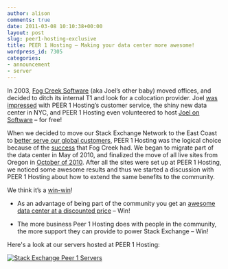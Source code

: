 ```yaml
---
author: alison
comments: true
date: 2011-03-08 10:10:38+00:00
layout: post
slug: peer1-hosting-exclusive
title: PEER 1 Hosting – Making your data center more awesome!
wordpress_id: 7305
categories:
- announcement
- server
---
```


In 2003, [Fog Creek Software](http://www.fogcreek.com/) (aka Joel’s other baby) moved offices, and decided to ditch its internal T1 and look for a colocation provider. Joel [was impressed](http://www.joelonsoftware.com/articles/Peer1.html) with PEER 1 Hosting’s customer service, the shiny new data center in NYC, and PEER 1 Hosting even volunteered to host [Joel on Software](http://www.joelonsoftware.com/) – for free!

When we decided to move our Stack Exchange Network to the East Coast to [better serve our global customers](http://blog.stackoverflow.com/2010/12/stack-overflow-2010-analytics/), PEER 1 Hosting was the logical choice because of the [success](http://www.joelonsoftware.com/items/2003/08/21.html) that Fog Creek had. We began to migrate part of the data center in May of 2010, and finalized the move of all live sites from Oregon in [October of 2010](http://blog.stackoverflow.com/2010/10/datacenter-migration-oct-23/). After all the sites were set up at PEER 1 Hosting, we noticed some awesome results and thus we started a discussion with PEER 1 Hosting about how to extend the same benefits to the community.

We think it’s a [win-win](http://www.peer1.com/stackoverflow)!



	
  * As an advantage of being part of the community you get an [awesome data center at a discounted price](http://www.peer1.com/stackoverflow) – Win!

	
  * The more business Peer 1 Hosting does with people in the community, the more support they can provide to power Stack Exchange – Win!


Here's a look at our servers hosted at PEER 1 Hosting:

[![Stack Exchange Peer 1 Servers](http://blog.stackoverflow.com/wp-content/uploads/shiny-peer-1-e1298400639158.jpg)](http://blog.stackoverflow.com/wp-content/uploads/shiny-peer-1.jpg)
